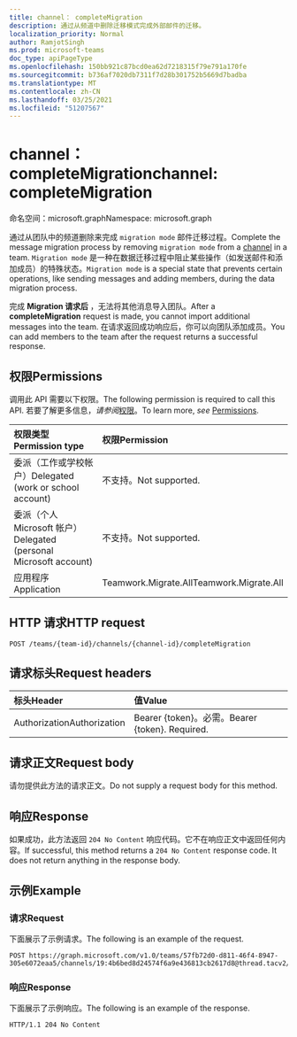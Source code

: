 ```yaml
---
title: channel： completeMigration
description: 通过从频道中删除迁移模式完成外部邮件的迁移。
localization_priority: Normal
author: RamjotSingh
ms.prod: microsoft-teams
doc_type: apiPageType
ms.openlocfilehash: 150bb921c87bcd0ea62d7218315f79e791a170fe
ms.sourcegitcommit: b736af7020db7311f7d28b301752b5669d7badba
ms.translationtype: MT
ms.contentlocale: zh-CN
ms.lasthandoff: 03/25/2021
ms.locfileid: "51207567"
---
```

# <a name="channel-completemigration"></a><span data-ttu-id="e65ed-103">channel： completeMigration</span><span class="sxs-lookup"><span data-stu-id="e65ed-103">channel: completeMigration</span></span>

<span data-ttu-id="e65ed-104">命名空间：microsoft.graph</span><span class="sxs-lookup"><span data-stu-id="e65ed-104">Namespace: microsoft.graph</span></span>

<span data-ttu-id="e65ed-105">通过从团队中的频道删除来完成 `migration mode` 邮件迁移过程[](../resources/channel.md)。</span><span class="sxs-lookup"><span data-stu-id="e65ed-105">Complete the message migration process by removing `migration mode` from a [channel](../resources/channel.md) in a team.</span></span> <span data-ttu-id="e65ed-106">`Migration mode` 是一种在数据迁移过程中阻止某些操作（如发送邮件和添加成员）的特殊状态。</span><span class="sxs-lookup"><span data-stu-id="e65ed-106">`Migration mode` is a special state that prevents certain operations, like sending messages and adding members, during the data migration process.</span></span>

<span data-ttu-id="e65ed-107">完成 **Migration 请求后** ，无法将其他消息导入团队。</span><span class="sxs-lookup"><span data-stu-id="e65ed-107">After a **completeMigration** request is made, you cannot import additional messages into the team.</span></span> <span data-ttu-id="e65ed-108">在请求返回成功响应后，你可以向团队添加成员。</span><span class="sxs-lookup"><span data-stu-id="e65ed-108">You can add members to the team after the request returns a successful response.</span></span>

## <a name="permissions"></a><span data-ttu-id="e65ed-109">权限</span><span class="sxs-lookup"><span data-stu-id="e65ed-109">Permissions</span></span>

<span data-ttu-id="e65ed-110">调用此 API 需要以下权限。</span><span class="sxs-lookup"><span data-stu-id="e65ed-110">The following permission is required to call this API.</span></span> <span data-ttu-id="e65ed-111">若要了解更多信息，*请参阅*[权限](/graph/permissions-reference)。</span><span class="sxs-lookup"><span data-stu-id="e65ed-111">To learn more, *see* [Permissions](/graph/permissions-reference).</span></span>

|<span data-ttu-id="e65ed-112">权限类型</span><span class="sxs-lookup"><span data-stu-id="e65ed-112">Permission type</span></span>      | <span data-ttu-id="e65ed-113">权限</span><span class="sxs-lookup"><span data-stu-id="e65ed-113">Permission</span></span>  |
|:--------------------|:---------------------------------------------------------|
| <span data-ttu-id="e65ed-114">委派（工作或学校帐户）</span><span class="sxs-lookup"><span data-stu-id="e65ed-114">Delegated (work or school account)</span></span>  | <span data-ttu-id="e65ed-115">不支持。</span><span class="sxs-lookup"><span data-stu-id="e65ed-115">Not supported.</span></span>|
| <span data-ttu-id="e65ed-116">委派（个人 Microsoft 帐户）</span><span class="sxs-lookup"><span data-stu-id="e65ed-116">Delegated (personal Microsoft account)</span></span> | <span data-ttu-id="e65ed-117">不支持。</span><span class="sxs-lookup"><span data-stu-id="e65ed-117">Not supported.</span></span> |
|<span data-ttu-id="e65ed-118">应用程序</span><span class="sxs-lookup"><span data-stu-id="e65ed-118">Application</span></span> | <span data-ttu-id="e65ed-119">Teamwork.Migrate.All</span><span class="sxs-lookup"><span data-stu-id="e65ed-119">Teamwork.Migrate.All</span></span>|

## <a name="http-request"></a><span data-ttu-id="e65ed-120">HTTP 请求</span><span class="sxs-lookup"><span data-stu-id="e65ed-120">HTTP request</span></span>
<!-- { "blockType": "ignored" } -->
```http
POST /teams/{team-id}/channels/{channel-id}/completeMigration
```

## <a name="request-headers"></a><span data-ttu-id="e65ed-121">请求标头</span><span class="sxs-lookup"><span data-stu-id="e65ed-121">Request headers</span></span>

| <span data-ttu-id="e65ed-122">标头</span><span class="sxs-lookup"><span data-stu-id="e65ed-122">Header</span></span>       | <span data-ttu-id="e65ed-123">值</span><span class="sxs-lookup"><span data-stu-id="e65ed-123">Value</span></span> |
|:---------------|:--------|
| <span data-ttu-id="e65ed-124">Authorization</span><span class="sxs-lookup"><span data-stu-id="e65ed-124">Authorization</span></span>  | <span data-ttu-id="e65ed-p104">Bearer {token}。必需。</span><span class="sxs-lookup"><span data-stu-id="e65ed-p104">Bearer {token}. Required.</span></span>  |

## <a name="request-body"></a><span data-ttu-id="e65ed-127">请求正文</span><span class="sxs-lookup"><span data-stu-id="e65ed-127">Request body</span></span>

<span data-ttu-id="e65ed-128">请勿提供此方法的请求正文。</span><span class="sxs-lookup"><span data-stu-id="e65ed-128">Do not supply a request body for this method.</span></span>

## <a name="response"></a><span data-ttu-id="e65ed-129">响应</span><span class="sxs-lookup"><span data-stu-id="e65ed-129">Response</span></span>

<span data-ttu-id="e65ed-p105">如果成功，此方法返回 `204 No Content` 响应代码。它不在响应正文中返回任何内容。</span><span class="sxs-lookup"><span data-stu-id="e65ed-p105">If successful, this method returns a `204 No Content` response code. It does not return anything in the response body.</span></span>

## <a name="example"></a><span data-ttu-id="e65ed-132">示例</span><span class="sxs-lookup"><span data-stu-id="e65ed-132">Example</span></span>

### <a name="request"></a><span data-ttu-id="e65ed-133">请求</span><span class="sxs-lookup"><span data-stu-id="e65ed-133">Request</span></span>

<span data-ttu-id="e65ed-134">下面展示了示例请求。</span><span class="sxs-lookup"><span data-stu-id="e65ed-134">The following is an example of the request.</span></span>
<!-- markdownlint-disable MD025 -->
<!-- markdownlint-disable MD022 -->


<!-- {
  "blockType": "request",
  "name": "completeMigration_channel"
}-->

```http
POST https://graph.microsoft.com/v1.0/teams/57fb72d0-d811-46f4-8947-305e6072eaa5/channels/19:4b6bed8d24574f6a9e436813cb2617d8@thread.tacv2/completeMigration
```


<!-- markdownlint-disable MD001 -->
<!-- markdownlint-disable MD024 -->
### <a name="response"></a><span data-ttu-id="e65ed-135">响应</span><span class="sxs-lookup"><span data-stu-id="e65ed-135">Response</span></span>

<span data-ttu-id="e65ed-136">下面展示了示例响应。</span><span class="sxs-lookup"><span data-stu-id="e65ed-136">The following is an example of the response.</span></span>
<!-- {
  "blockType": "response",
  "truncated": true
} -->

```http
HTTP/1.1 204 No Content
```

<!-- uuid: 5793eec6-0e5a-11eb-adc1-0242ac120002
2020-10-14 20:22:11 UTC -->
<!--
{
  "type": "#page.annotation",
  "description": "completeMigration_ channel",
  "keywords": "",
  "section": "documentation",
  "tocPath": "",
  "suppressions": [
  ]
}
-->

